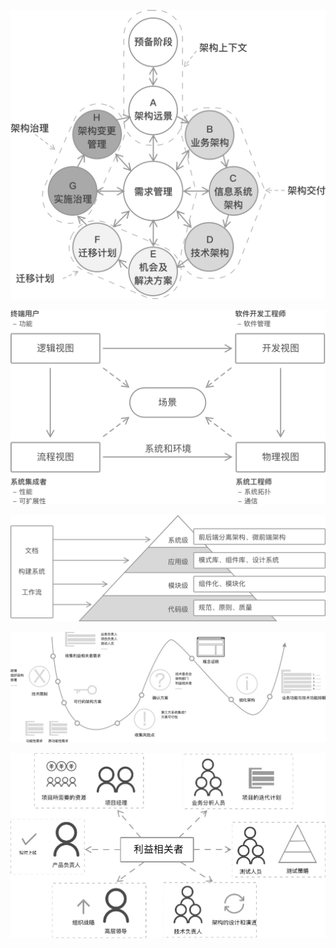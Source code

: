 ![](adm.jpg)

![](4+1.jpg)

![](architecture-level.jpg)

![](architecture-process.jpg)

![](stakeholder.jpg)
